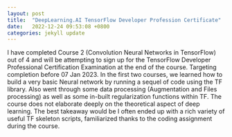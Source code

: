 ```yaml
---
layout: post
title:  "DeepLearning.AI TensorFlow Developer Profession Certificate"
date:   2022-12-24 09:53:08 +0800
categories: jekyll update
---
```


I have completed Course 2 (Convolution Neural Networks in TensorFlow) out of 4 and will be attempting to sign up for the TensorFlow Developer Professional Certification Examination at the end of the course. 
Targeting completion before 07 Jan 2023.
In the first two courses, we learned how to build a very basic Neural network by running a sequel of code using the TF library.
Also went through some data processing (Augmentation and Files processing) as well as some in-built regularization functions within TF.
The course does not elaborate deeply on the theoretical aspect of deep learning. The best takeaway would be I often ended up with a rich variety of useful TF skeleton scripts, familiarized thanks to the coding assignment during the course.
